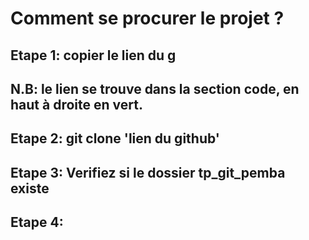 # Comment se procurer le projet ?
## Etape 1: copier le lien du g
## N.B: le lien se trouve dans la section code, en haut à droite en vert.
## Etape 2: git clone 'lien du github'
## Etape 3: Verifiez si le dossier tp_git_pemba existe
## Etape 4: 
